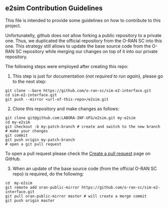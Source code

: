 ## e2sim Contribution Guidelines

This file is intended to provide some guidelines on how to contribute to this project.

Unfortunatelly, github does not allow forking a public repository to a private one. Thus, we duplicated the official repository from the O-RAN SC into this one.
This strategy still allows to update the base source code from the O-RAN SC repository while merging our changes on top of it into our private repository.

The following steps were employed after creating this repo:
1. This step is just for documentation (_not required to run again_), please go to the next step:
```
git clone --bare https://github.com/o-ran-sc/sim-e2-interface.git
cd sim-e2-interface.git
git push --mirror <url-of-this-repo>/e2sim.git
```

2. Clone this repository and make changes as follows:
```
git clone git@github.com:LABORA-INF-UFG/e2sim.git my-e2sim
cd my-e2sim
git checkout -b my-patch-branch # create and switch to the new branch
# make your changes
git commit
git push origin my-patch-branch
# open a git pull request
```
To open a pull request please check the [Create a pull request](https://docs.github.com/en/pull-requests/collaborating-with-pull-requests/proposing-changes-to-your-work-with-pull-requests/creating-a-pull-request) page on GitHub.

3. When an update of the base source code (from the official O-RAN SC repo) is required, do the following:
```
cd  my-e2sim
git remote add oran-public-mirror https://github.com/o-ran-sc/sim-e2-interface.git
git pull oran-public-mirror master # will create a merge commit
git push origin master
```

